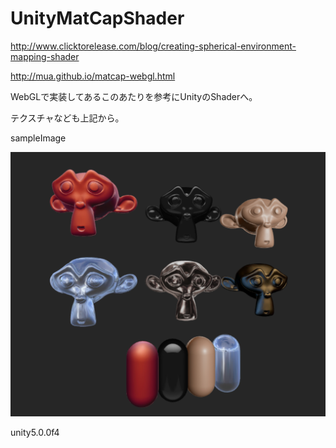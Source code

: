 # UnityMatCapShader
http://www.clicktorelease.com/blog/creating-spherical-environment-mapping-shader

http://mua.github.io/matcap-webgl.html 

WebGLで実装してあるこのあたりを参考にUnityのShaderへ。

テクスチャなども上記から。

sampleImage

![Sample](sampleImage.png)

unity5.0.0f4
